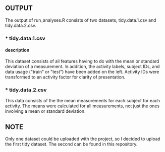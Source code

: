 ## OUTPUT

The output of run_analyses.R consists of two datasets, tidy.data.1.csv and tidy.data.2.csv.

### * tidy.data.1.csv

#### description

This dataset consists of all features having to do with the mean or standard deviation of a measurement.  In addition, the activity labels, subject IDs, and data usage ("train" or "test") have been added on the left.  Activity IDs were transformed to an activity factor for clarity of presentation.

### * tidy.data.2.csv

This data consists of the the mean measurements for each subject for each activity.  The means were calculated for all measurements, not just the ones involving a mean or standard deviation.

## NOTE

Only one dataset could be uploaded with the project, so I decided to upload the first tidy dataset.  The second can be found in this repository.
